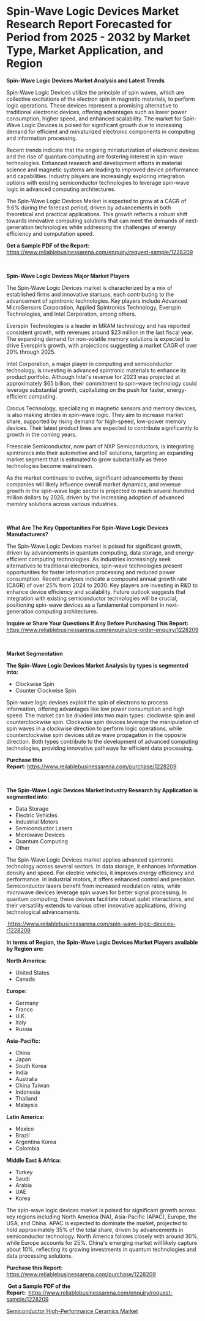 <p><h1>Spin-Wave Logic Devices Market Research Report Forecasted for Period from 2025 -  2032 by Market Type, Market Application, and Region</h1></p><p><strong>Spin-Wave Logic Devices Market Analysis and Latest Trends</strong></p>
<p><p>Spin-Wave Logic Devices utilize the principle of spin waves, which are collective excitations of the electron spin in magnetic materials, to perform logic operations. These devices represent a promising alternative to traditional electronic devices, offering advantages such as lower power consumption, higher speed, and enhanced scalability. The market for Spin-Wave Logic Devices is poised for significant growth due to increasing demand for efficient and miniaturized electronic components in computing and information processing.</p><p>Recent trends indicate that the ongoing miniaturization of electronic devices and the rise of quantum computing are fostering interest in spin-wave technologies. Enhanced research and development efforts in material science and magnetic systems are leading to improved device performance and capabilities. Industry players are increasingly exploring integration options with existing semiconductor technologies to leverage spin-wave logic in advanced computing architectures. </p><p>The Spin-Wave Logic Devices Market is expected to grow at a CAGR of 9.6% during the forecast period, driven by advancements in both theoretical and practical applications. This growth reflects a robust shift towards innovative computing solutions that can meet the demands of next-generation technologies while addressing the challenges of energy efficiency and computation speed.</p></p>
<p><strong>Get a Sample PDF of the Report:&nbsp;</strong> <a href="https://www.reliablebusinessarena.com/enquiry/request-sample/1228209?utm_campaign=2324&utm_medium=2&utm_source=Github&utm_content=ia&utm_term=13022025&utm_id=spin-wave-logic-devices">https://www.reliablebusinessarena.com/enquiry/request-sample/1228209</a></p>
<p>&nbsp;</p>
<p><strong>Spin-Wave Logic Devices Major Market Players</strong></p>
<p><p>The Spin-Wave Logic Devices market is characterized by a mix of established firms and innovative startups, each contributing to the advancement of spintronic technologies. Key players include Advanced MicroSensors Corporation, Applied Spintronics Technology, Everspin Technologies, and Intel Corporation, among others.</p><p>Everspin Technologies is a leader in MRAM technology and has reported consistent growth, with revenues around $23 million in the last fiscal year. The expanding demand for non-volatile memory solutions is expected to drive Everspin’s growth, with projections suggesting a market CAGR of over 20% through 2025.</p><p>Intel Corporation, a major player in computing and semiconductor technology, is investing in advanced spintronic materials to enhance its product portfolio. Although Intel's revenue for 2023 was projected at approximately $65 billion, their commitment to spin-wave technology could leverage substantial growth, capitalizing on the push for faster, energy-efficient computing.</p><p>Crocus Technology, specializing in magnetic sensors and memory devices, is also making strides in spin-wave logic. They aim to increase market share, supported by rising demand for high-speed, low-power memory devices. Their latest product lines are expected to contribute significantly to growth in the coming years.</p><p>Freescale Semiconductor, now part of NXP Semiconductors, is integrating spintronics into their automotive and IoT solutions, targeting an expanding market segment that is estimated to grow substantially as these technologies become mainstream.</p><p>As the market continues to evolve, significant advancements by these companies will likely influence overall market dynamics, and revenue growth in the spin-wave logic sector is projected to reach several hundred million dollars by 2026, driven by the increasing adoption of advanced memory solutions across various industries.</p></p>
<p>&nbsp;</p>
<p><strong>What Are The Key Opportunities For Spin-Wave Logic Devices Manufacturers?</strong></p>
<p><p>The Spin-Wave Logic Devices market is poised for significant growth, driven by advancements in quantum computing, data storage, and energy-efficient computing technologies. As industries increasingly seek alternatives to traditional electronics, spin-wave technologies present opportunities for faster information processing and reduced power consumption. Recent analyses indicate a compound annual growth rate (CAGR) of over 25% from 2024 to 2030. Key players are investing in R&D to enhance device efficiency and scalability. Future outlook suggests that integration with existing semiconductor technologies will be crucial, positioning spin-wave devices as a fundamental component in next-generation computing architectures.</p></p>
<p><strong>Inquire or Share Your Questions If Any Before Purchasing This Report:</strong> <a href="https://www.reliablebusinessarena.com/enquiry/pre-order-enquiry/1228209?utm_campaign=2324&utm_medium=2&utm_source=Github&utm_content=ia&utm_term=13022025&utm_id=spin-wave-logic-devices">https://www.reliablebusinessarena.com/enquiry/pre-order-enquiry/1228209</a></p>
<p>&nbsp;</p>
<p><strong>Market Segmentation</strong></p>
<p><strong>The Spin-Wave Logic Devices Market Analysis by types is segmented into:</strong></p>
<p><ul><li>Clockwise Spin</li><li>Counter Clockwise Spin</li></ul></p>
<p><p>Spin-wave logic devices exploit the spin of electrons to process information, offering advantages like low power consumption and high speed. The market can be divided into two main types: clockwise spin and counterclockwise spin. Clockwise spin devices leverage the manipulation of spin waves in a clockwise direction to perform logic operations, while counterclockwise spin devices utilize wave propagation in the opposite direction. Both types contribute to the development of advanced computing technologies, providing innovative pathways for efficient data processing.</p></p>
<p><strong>Purchase this Report:&nbsp;</strong><a href="https://www.reliablebusinessarena.com/purchase/1228209?utm_campaign=2324&utm_medium=2&utm_source=Github&utm_content=ia&utm_term=13022025&utm_id=spin-wave-logic-devices">https://www.reliablebusinessarena.com/purchase/1228209</a></p>
<p>&nbsp;</p>
<p><strong>The Spin-Wave Logic Devices Market Industry Research by Application is segmented into:</strong></p>
<p><ul><li>Data Storage</li><li>Electric Vehicles</li><li>Industrial Motors</li><li>Semiconductor Lasers</li><li>Microwave Devices</li><li>Quantum Computing</li><li>Other</li></ul></p>
<p><p>The Spin-Wave Logic Devices market applies advanced spintronic technology across several sectors. In data storage, it enhances information density and speed. For electric vehicles, it improves energy efficiency and performance. In industrial motors, it offers enhanced control and precision. Semiconductor lasers benefit from increased modulation rates, while microwave devices leverage spin waves for better signal processing. In quantum computing, these devices facilitate robust qubit interactions, and their versatility extends to various other innovative applications, driving technological advancements.</p></p>
<p><a href="https://www.reliablebusinessarena.com/spin-wave-logic-devices-r1228209?utm_campaign=2324&utm_medium=2&utm_source=Github&utm_content=ia&utm_term=13022025&utm_id=spin-wave-logic-devices">&nbsp;https://www.reliablebusinessarena.com/spin-wave-logic-devices-r1228209</a></p>
<p><strong>In terms of Region, the Spin-Wave Logic Devices Market Players available by Region are:</strong></p>
<p>
    <p> <strong> North America: </strong>
        <ul>
            <li>United States</li>
            <li>Canada</li>
        </ul>
        </p> 
    <p> <strong> Europe: </strong>
        <ul>
            <li>Germany</li>
            <li>France</li>
            <li>U.K.</li>
            <li>Italy</li>
            <li>Russia</li>
        </ul>
        </p> 
    <p> <strong> Asia-Pacific: </strong>
        <ul>
            <li>China</li>
            <li>Japan</li>
            <li>South Korea</li>
            <li>India</li>
            <li>Australia</li>
            <li>China Taiwan</li>
            <li>Indonesia</li>
            <li>Thailand</li>
            <li>Malaysia</li>
        </ul>
        </p> 
    <p> <strong> Latin America: </strong>
        <ul>
            <li>Mexico</li>
            <li>Brazil</li>
            <li>Argentina Korea</li>
            <li>Colombia</li>
        </ul>
        </p> 
    <p> <strong> Middle East & Africa: </strong>
        <ul>
            <li>Turkey</li>
            <li>Saudi</li>
            <li>Arabia</li>
            <li>UAE</li>
            <li>Korea</li>
        </ul>
    </p>
    </p>
<p><p>The spin-wave logic devices market is poised for significant growth across key regions including North America (NA), Asia-Pacific (APAC), Europe, the USA, and China. APAC is expected to dominate the market, projected to hold approximately 35% of the total share, driven by advancements in semiconductor technology. North America follows closely with around 30%, while Europe accounts for 25%. China's emerging market will likely capture about 10%, reflecting its growing investments in quantum technologies and data processing solutions.</p></p>
<p><strong>Purchase this Report: </strong><a href="https://www.reliablebusinessarena.com/purchase/1228209?utm_campaign=2324&utm_medium=2&utm_source=Github&utm_content=ia&utm_term=13022025&utm_id=spin-wave-logic-devices">https://www.reliablebusinessarena.com/purchase/1228209</a></p>
<p>&nbsp;<strong>Get a Sample PDF of the Report:&nbsp;&nbsp;</strong><a href="https://www.reliablebusinessarena.com/enquiry/request-sample/1228209?utm_campaign=2324&utm_medium=2&utm_source=Github&utm_content=ia&utm_term=13022025&utm_id=spin-wave-logic-devices">https://www.reliablebusinessarena.com/enquiry/request-sample/1228209</a></p>
<p><strong></strong></p>
<p><p><a href="https://github.com/janraimondo83/Market-Research-Report-List-1/blob/main/semiconductor-high-performance-ceramics-market.md?utm_campaign=2324&utm_medium=2&utm_source=Github&utm_content=ia&utm_term=13022025&utm_id=spin-wave-logic-devices">Semiconductor High-Performance Ceramics Market</a></p></p>